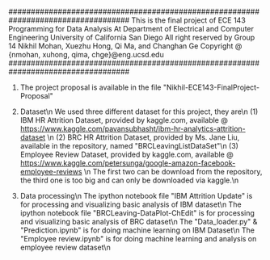 ###################################################################################
This is the final project of ECE 143 Programming for Data Analysis
At Department of Electrical and Computer Engineering
University of California San Diego
All right reserved by Group 14 Nikhil Mohan, Xuezhu Hong, Qi Ma, and Changhan Ge
Copyright @ {nmohan, xuhong, qima, chge}@eng.ucsd.edu
###################################################################################

1. The project proposal is available in the file "Nikhil-ECE143-FinalProject-Proposal"

2. Dataset\n
We used three different dataset for this project, they are\n
(1) IBM HR Attrition Dataset, provided by kaggle.com, available @ https://www.kaggle.com/pavansubhasht/ibm-hr-analytics-attrition-dataset \n
(2) BRC HR Attrition Dataset, provided by Ms. Jane Liu, available in the repository, named "BRCLeavingListDataSet"\n
(3) Employee Review Dataset, provided by kaggle.com, available @ https://www.kaggle.com/petersunga/google-amazon-facebook-employee-reviews \n
The first two can be download from the repository, the third one is too big and can only be downloaded via kaggle.\n

3. Data processing\n
The ipython notebook file "IBM Attrition Update" is for processing and visualizing basic analysis of IBM dataset\n
The ipython notebook file "BRCLeaving-DataPlot-ChEdit" is for processing and visualizing basic analysis of BRC dataset\n
The "Data_loader.py" & "Prediction.ipynb" is for doing machine learning on IBM Dataset\n
The "Employee review.ipynb" is for doing machine learning and analysis on employee review dataset\n
